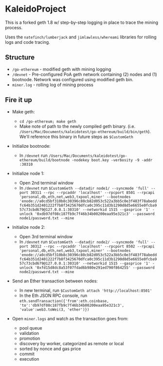 # KaleidoProject
This is a forked geth 1.8 w/ step-by-step logging in place to trace the mining process. 

Uses the `natefinch/lumberjack` and `jimlawless/whereami` libraries for rolling logs and code tracing.

## Structure
* `/go-ethereum` - modified geth with mining logging
* `/devnet` - Pre-configured PoA geth network containing (2) nodes and (1) bootnode. Network was configured using modified geth bin.
* `miner.log` - rolling log of mining process

## Fire it up
* Make geth:
  * `cd /go-ethereum; make geth`
  * Make note of path to the newly compiled geth binary. (i.e. `/Users/Mac/Documents/kaleidotest/go-ethereum/build/bin/geth`). We'll reference this binary in future steps as `$CustomGeth`
* Initialize bootnode:
  * In `/devnet` run `/Users/Mac/Documents/kaleidotest/go-ethereum/build/bootnode -nodekey boot.key -verbosity -9 -addr :30310`
* Initialize node 1:
  * Open 2nd terminal window
  * In `/devnet` run `$CustomGeth --datadir node1/ --syncmode 'full' --port 30311 --rpc --rpcaddr 'localhost' --rpcport 8501 --rpcapi 'personal,db,eth,net,web3,txpool,miner' --bootnodes 'enode://a0cd5bf310b8c30396c80cb82d053c522a3bb5c0e3f483f78abeddfc64b351d2401222f7b8f3425670dfca0c395c11d3b1290d8d5e6655e0fcba957c73cbd679@127.0.0.1:30310' --networkid 1515 --gasprice '1' -unlock '0xdb97df08c187fb9c7f46b34b00200eaa95e321c3' --password node1/password.txt --mine`
* Initialize node 2:
  * Open 3rd terminal window
  * In `/devnet` run `$CustomGeth --datadir node2/ --syncmode 'full' --port 30312 --rpc --rpcaddr 'localhost' --rpcport 8502 --rpcapi 'personal,db,eth,net,web3,txpool,miner' --bootnodes 'enode://a0cd5bf310b8c30396c80cb82d053c522a3bb5c0e3f483f78abeddfc64b351d2401222f7b8f3425670dfca0c395c11d3b1290d8d5e6655e0fcba957c73cbd679@127.0.0.1:30310' --networkid 1515 --gasprice '1' -unlock '0xfd15d8dc8a53f07fdad6b980e291ed790f864255' --password node2/password.txt --mine`
* Send an Ether transaction between nodes:
  * In new terminal, run `$CustomGeth attach 'http://localhost:8501'`
  * In the Eth JSON RPC console, run `eth.sendTransaction({'from':eth.coinbase, 'to':'db97df08c187fb9c7f46b34b00200eaa95e321c3', 'value':web3.toWei(3, 'ether')})`

* Open `miner.logs` and watch as the transaction goes from:
  * pool queue
  * validation
  * promotion
  * discovery by worker, categorized as remote or local
  * sorted by nonce and gas price 
  * commit
  * execution
